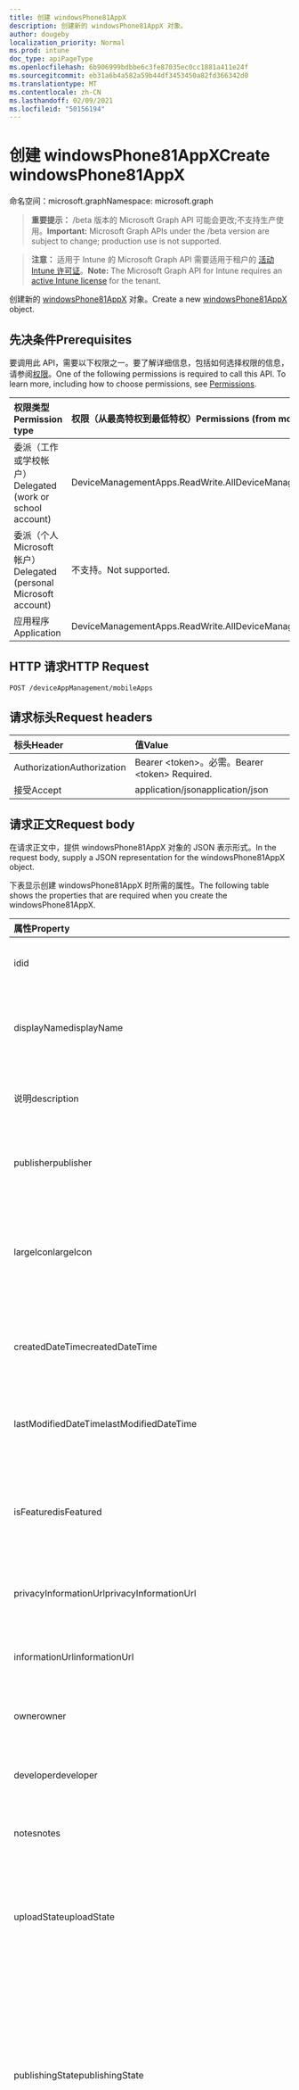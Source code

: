 ```yaml
---
title: 创建 windowsPhone81AppX
description: 创建新的 windowsPhone81AppX 对象。
author: dougeby
localization_priority: Normal
ms.prod: intune
doc_type: apiPageType
ms.openlocfilehash: 6b906999bdbbe6c3fe87035ec0cc1881a411e24f
ms.sourcegitcommit: eb31a6b4a582a59b44df3453450a82fd366342d0
ms.translationtype: MT
ms.contentlocale: zh-CN
ms.lasthandoff: 02/09/2021
ms.locfileid: "50156194"
---
```

# <a name="create-windowsphone81appx"></a><span data-ttu-id="b588e-103">创建 windowsPhone81AppX</span><span class="sxs-lookup"><span data-stu-id="b588e-103">Create windowsPhone81AppX</span></span>

<span data-ttu-id="b588e-104">命名空间：microsoft.graph</span><span class="sxs-lookup"><span data-stu-id="b588e-104">Namespace: microsoft.graph</span></span>

> <span data-ttu-id="b588e-105">**重要提示：** /beta 版本的 Microsoft Graph API 可能会更改;不支持生产使用。</span><span class="sxs-lookup"><span data-stu-id="b588e-105">**Important:** Microsoft Graph APIs under the /beta version are subject to change; production use is not supported.</span></span>

> <span data-ttu-id="b588e-106">**注意：** 适用于 Intune 的 Microsoft Graph API 需要适用于租户的 [活动 Intune 许可证](https://go.microsoft.com/fwlink/?linkid=839381)。</span><span class="sxs-lookup"><span data-stu-id="b588e-106">**Note:** The Microsoft Graph API for Intune requires an [active Intune license](https://go.microsoft.com/fwlink/?linkid=839381) for the tenant.</span></span>

<span data-ttu-id="b588e-107">创建新的 [windowsPhone81AppX](../resources/intune-apps-windowsphone81appx.md) 对象。</span><span class="sxs-lookup"><span data-stu-id="b588e-107">Create a new [windowsPhone81AppX](../resources/intune-apps-windowsphone81appx.md) object.</span></span>

## <a name="prerequisites"></a><span data-ttu-id="b588e-108">先决条件</span><span class="sxs-lookup"><span data-stu-id="b588e-108">Prerequisites</span></span>
<span data-ttu-id="b588e-p101">要调用此 API，需要以下权限之一。要了解详细信息，包括如何选择权限的信息，请参阅[权限](/graph/permissions-reference)。</span><span class="sxs-lookup"><span data-stu-id="b588e-p101">One of the following permissions is required to call this API. To learn more, including how to choose permissions, see [Permissions](/graph/permissions-reference).</span></span>

|<span data-ttu-id="b588e-111">权限类型</span><span class="sxs-lookup"><span data-stu-id="b588e-111">Permission type</span></span>|<span data-ttu-id="b588e-112">权限（从最高特权到最低特权）</span><span class="sxs-lookup"><span data-stu-id="b588e-112">Permissions (from most to least privileged)</span></span>|
|:---|:---|
|<span data-ttu-id="b588e-113">委派（工作或学校帐户）</span><span class="sxs-lookup"><span data-stu-id="b588e-113">Delegated (work or school account)</span></span>|<span data-ttu-id="b588e-114">DeviceManagementApps.ReadWrite.All</span><span class="sxs-lookup"><span data-stu-id="b588e-114">DeviceManagementApps.ReadWrite.All</span></span>|
|<span data-ttu-id="b588e-115">委派（个人 Microsoft 帐户）</span><span class="sxs-lookup"><span data-stu-id="b588e-115">Delegated (personal Microsoft account)</span></span>|<span data-ttu-id="b588e-116">不支持。</span><span class="sxs-lookup"><span data-stu-id="b588e-116">Not supported.</span></span>|
|<span data-ttu-id="b588e-117">应用程序</span><span class="sxs-lookup"><span data-stu-id="b588e-117">Application</span></span>|<span data-ttu-id="b588e-118">DeviceManagementApps.ReadWrite.All</span><span class="sxs-lookup"><span data-stu-id="b588e-118">DeviceManagementApps.ReadWrite.All</span></span>|

## <a name="http-request"></a><span data-ttu-id="b588e-119">HTTP 请求</span><span class="sxs-lookup"><span data-stu-id="b588e-119">HTTP Request</span></span>
<!-- {
  "blockType": "ignored"
}
-->
``` http
POST /deviceAppManagement/mobileApps
```

## <a name="request-headers"></a><span data-ttu-id="b588e-120">请求标头</span><span class="sxs-lookup"><span data-stu-id="b588e-120">Request headers</span></span>
|<span data-ttu-id="b588e-121">标头</span><span class="sxs-lookup"><span data-stu-id="b588e-121">Header</span></span>|<span data-ttu-id="b588e-122">值</span><span class="sxs-lookup"><span data-stu-id="b588e-122">Value</span></span>|
|:---|:---|
|<span data-ttu-id="b588e-123">Authorization</span><span class="sxs-lookup"><span data-stu-id="b588e-123">Authorization</span></span>|<span data-ttu-id="b588e-124">Bearer &lt;token&gt;。必需。</span><span class="sxs-lookup"><span data-stu-id="b588e-124">Bearer &lt;token&gt; Required.</span></span>|
|<span data-ttu-id="b588e-125">接受</span><span class="sxs-lookup"><span data-stu-id="b588e-125">Accept</span></span>|<span data-ttu-id="b588e-126">application/json</span><span class="sxs-lookup"><span data-stu-id="b588e-126">application/json</span></span>|

## <a name="request-body"></a><span data-ttu-id="b588e-127">请求正文</span><span class="sxs-lookup"><span data-stu-id="b588e-127">Request body</span></span>
<span data-ttu-id="b588e-128">在请求正文中，提供 windowsPhone81AppX 对象的 JSON 表示形式。</span><span class="sxs-lookup"><span data-stu-id="b588e-128">In the request body, supply a JSON representation for the windowsPhone81AppX object.</span></span>

<span data-ttu-id="b588e-129">下表显示创建 windowsPhone81AppX 时所需的属性。</span><span class="sxs-lookup"><span data-stu-id="b588e-129">The following table shows the properties that are required when you create the windowsPhone81AppX.</span></span>

|<span data-ttu-id="b588e-130">属性</span><span class="sxs-lookup"><span data-stu-id="b588e-130">Property</span></span>|<span data-ttu-id="b588e-131">类型</span><span class="sxs-lookup"><span data-stu-id="b588e-131">Type</span></span>|<span data-ttu-id="b588e-132">说明</span><span class="sxs-lookup"><span data-stu-id="b588e-132">Description</span></span>|
|:---|:---|:---|
|<span data-ttu-id="b588e-133">id</span><span class="sxs-lookup"><span data-stu-id="b588e-133">id</span></span>|<span data-ttu-id="b588e-134">String</span><span class="sxs-lookup"><span data-stu-id="b588e-134">String</span></span>|<span data-ttu-id="b588e-135">实体的键。</span><span class="sxs-lookup"><span data-stu-id="b588e-135">Key of the entity.</span></span> <span data-ttu-id="b588e-136">继承自 [mobileApp](../resources/intune-shared-mobileapp.md)</span><span class="sxs-lookup"><span data-stu-id="b588e-136">Inherited from [mobileApp](../resources/intune-shared-mobileapp.md)</span></span>|
|<span data-ttu-id="b588e-137">displayName</span><span class="sxs-lookup"><span data-stu-id="b588e-137">displayName</span></span>|<span data-ttu-id="b588e-138">String</span><span class="sxs-lookup"><span data-stu-id="b588e-138">String</span></span>|<span data-ttu-id="b588e-139">管理员提供或导入的应用标题。</span><span class="sxs-lookup"><span data-stu-id="b588e-139">The admin provided or imported title of the app.</span></span> <span data-ttu-id="b588e-140">继承自 [mobileApp](../resources/intune-shared-mobileapp.md)</span><span class="sxs-lookup"><span data-stu-id="b588e-140">Inherited from [mobileApp](../resources/intune-shared-mobileapp.md)</span></span>|
|<span data-ttu-id="b588e-141">说明</span><span class="sxs-lookup"><span data-stu-id="b588e-141">description</span></span>|<span data-ttu-id="b588e-142">String</span><span class="sxs-lookup"><span data-stu-id="b588e-142">String</span></span>|<span data-ttu-id="b588e-143">应用的说明。</span><span class="sxs-lookup"><span data-stu-id="b588e-143">The description of the app.</span></span> <span data-ttu-id="b588e-144">继承自 [mobileApp](../resources/intune-shared-mobileapp.md)</span><span class="sxs-lookup"><span data-stu-id="b588e-144">Inherited from [mobileApp](../resources/intune-shared-mobileapp.md)</span></span>|
|<span data-ttu-id="b588e-145">publisher</span><span class="sxs-lookup"><span data-stu-id="b588e-145">publisher</span></span>|<span data-ttu-id="b588e-146">String</span><span class="sxs-lookup"><span data-stu-id="b588e-146">String</span></span>|<span data-ttu-id="b588e-147">应用的发布者。</span><span class="sxs-lookup"><span data-stu-id="b588e-147">The publisher of the app.</span></span> <span data-ttu-id="b588e-148">继承自 [mobileApp](../resources/intune-shared-mobileapp.md)</span><span class="sxs-lookup"><span data-stu-id="b588e-148">Inherited from [mobileApp](../resources/intune-shared-mobileapp.md)</span></span>|
|<span data-ttu-id="b588e-149">largeIcon</span><span class="sxs-lookup"><span data-stu-id="b588e-149">largeIcon</span></span>|[<span data-ttu-id="b588e-150">mimeContent</span><span class="sxs-lookup"><span data-stu-id="b588e-150">mimeContent</span></span>](../resources/intune-shared-mimecontent.md)|<span data-ttu-id="b588e-151">要显示在应用详细信息中并用于图标上传的大图标。</span><span class="sxs-lookup"><span data-stu-id="b588e-151">The large icon, to be displayed in the app details and used for upload of the icon.</span></span> <span data-ttu-id="b588e-152">继承自 [mobileApp](../resources/intune-shared-mobileapp.md)</span><span class="sxs-lookup"><span data-stu-id="b588e-152">Inherited from [mobileApp](../resources/intune-shared-mobileapp.md)</span></span>|
|<span data-ttu-id="b588e-153">createdDateTime</span><span class="sxs-lookup"><span data-stu-id="b588e-153">createdDateTime</span></span>|<span data-ttu-id="b588e-154">DateTimeOffset</span><span class="sxs-lookup"><span data-stu-id="b588e-154">DateTimeOffset</span></span>|<span data-ttu-id="b588e-155">创建应用的日期和时间。</span><span class="sxs-lookup"><span data-stu-id="b588e-155">The date and time the app was created.</span></span> <span data-ttu-id="b588e-156">继承自 [mobileApp](../resources/intune-shared-mobileapp.md)</span><span class="sxs-lookup"><span data-stu-id="b588e-156">Inherited from [mobileApp](../resources/intune-shared-mobileapp.md)</span></span>|
|<span data-ttu-id="b588e-157">lastModifiedDateTime</span><span class="sxs-lookup"><span data-stu-id="b588e-157">lastModifiedDateTime</span></span>|<span data-ttu-id="b588e-158">DateTimeOffset</span><span class="sxs-lookup"><span data-stu-id="b588e-158">DateTimeOffset</span></span>|<span data-ttu-id="b588e-159">上次修改应用的日期和时间。</span><span class="sxs-lookup"><span data-stu-id="b588e-159">The date and time the app was last modified.</span></span> <span data-ttu-id="b588e-160">继承自 [mobileApp](../resources/intune-shared-mobileapp.md)</span><span class="sxs-lookup"><span data-stu-id="b588e-160">Inherited from [mobileApp](../resources/intune-shared-mobileapp.md)</span></span>|
|<span data-ttu-id="b588e-161">isFeatured</span><span class="sxs-lookup"><span data-stu-id="b588e-161">isFeatured</span></span>|<span data-ttu-id="b588e-162">Boolean</span><span class="sxs-lookup"><span data-stu-id="b588e-162">Boolean</span></span>|<span data-ttu-id="b588e-163">指示应用是否被管理员标记为特色的值。继承自 [mobileApp](../resources/intune-shared-mobileapp.md)</span><span class="sxs-lookup"><span data-stu-id="b588e-163">The value indicating whether the app is marked as featured by the admin. Inherited from [mobileApp](../resources/intune-shared-mobileapp.md)</span></span>|
|<span data-ttu-id="b588e-164">privacyInformationUrl</span><span class="sxs-lookup"><span data-stu-id="b588e-164">privacyInformationUrl</span></span>|<span data-ttu-id="b588e-165">String</span><span class="sxs-lookup"><span data-stu-id="b588e-165">String</span></span>|<span data-ttu-id="b588e-166">隐私声明 URL。</span><span class="sxs-lookup"><span data-stu-id="b588e-166">The privacy statement Url.</span></span> <span data-ttu-id="b588e-167">继承自 [mobileApp](../resources/intune-shared-mobileapp.md)</span><span class="sxs-lookup"><span data-stu-id="b588e-167">Inherited from [mobileApp](../resources/intune-shared-mobileapp.md)</span></span>|
|<span data-ttu-id="b588e-168">informationUrl</span><span class="sxs-lookup"><span data-stu-id="b588e-168">informationUrl</span></span>|<span data-ttu-id="b588e-169">String</span><span class="sxs-lookup"><span data-stu-id="b588e-169">String</span></span>|<span data-ttu-id="b588e-170">详细信息 URL。</span><span class="sxs-lookup"><span data-stu-id="b588e-170">The more information Url.</span></span> <span data-ttu-id="b588e-171">继承自 [mobileApp](../resources/intune-shared-mobileapp.md)</span><span class="sxs-lookup"><span data-stu-id="b588e-171">Inherited from [mobileApp](../resources/intune-shared-mobileapp.md)</span></span>|
|<span data-ttu-id="b588e-172">owner</span><span class="sxs-lookup"><span data-stu-id="b588e-172">owner</span></span>|<span data-ttu-id="b588e-173">String</span><span class="sxs-lookup"><span data-stu-id="b588e-173">String</span></span>|<span data-ttu-id="b588e-174">应用的所有者。</span><span class="sxs-lookup"><span data-stu-id="b588e-174">The owner of the app.</span></span> <span data-ttu-id="b588e-175">继承自 [mobileApp](../resources/intune-shared-mobileapp.md)</span><span class="sxs-lookup"><span data-stu-id="b588e-175">Inherited from [mobileApp](../resources/intune-shared-mobileapp.md)</span></span>|
|<span data-ttu-id="b588e-176">developer</span><span class="sxs-lookup"><span data-stu-id="b588e-176">developer</span></span>|<span data-ttu-id="b588e-177">String</span><span class="sxs-lookup"><span data-stu-id="b588e-177">String</span></span>|<span data-ttu-id="b588e-178">应用的开发者。</span><span class="sxs-lookup"><span data-stu-id="b588e-178">The developer of the app.</span></span> <span data-ttu-id="b588e-179">继承自 [mobileApp](../resources/intune-shared-mobileapp.md)</span><span class="sxs-lookup"><span data-stu-id="b588e-179">Inherited from [mobileApp](../resources/intune-shared-mobileapp.md)</span></span>|
|<span data-ttu-id="b588e-180">notes</span><span class="sxs-lookup"><span data-stu-id="b588e-180">notes</span></span>|<span data-ttu-id="b588e-181">String</span><span class="sxs-lookup"><span data-stu-id="b588e-181">String</span></span>|<span data-ttu-id="b588e-182">应用的备注。</span><span class="sxs-lookup"><span data-stu-id="b588e-182">Notes for the app.</span></span> <span data-ttu-id="b588e-183">继承自 [mobileApp](../resources/intune-shared-mobileapp.md)</span><span class="sxs-lookup"><span data-stu-id="b588e-183">Inherited from [mobileApp](../resources/intune-shared-mobileapp.md)</span></span>|
|<span data-ttu-id="b588e-184">uploadState</span><span class="sxs-lookup"><span data-stu-id="b588e-184">uploadState</span></span>|<span data-ttu-id="b588e-185">Int32</span><span class="sxs-lookup"><span data-stu-id="b588e-185">Int32</span></span>|<span data-ttu-id="b588e-186">上载状态。</span><span class="sxs-lookup"><span data-stu-id="b588e-186">The upload state.</span></span> <span data-ttu-id="b588e-187">可能的值是：0 - `Not Ready` 、 1 - `Ready` 、 2 - `Processing` 。</span><span class="sxs-lookup"><span data-stu-id="b588e-187">Possible values are: 0 - `Not Ready`, 1 - `Ready`, 2 - `Processing`.</span></span> <span data-ttu-id="b588e-188">继承自 [mobileApp](../resources/intune-shared-mobileapp.md)</span><span class="sxs-lookup"><span data-stu-id="b588e-188">Inherited from [mobileApp](../resources/intune-shared-mobileapp.md)</span></span>|
|<span data-ttu-id="b588e-189">publishingState</span><span class="sxs-lookup"><span data-stu-id="b588e-189">publishingState</span></span>|[<span data-ttu-id="b588e-190">mobileAppPublishingState</span><span class="sxs-lookup"><span data-stu-id="b588e-190">mobileAppPublishingState</span></span>](../resources/intune-apps-mobileapppublishingstate.md)|<span data-ttu-id="b588e-191">应用的发布状态。</span><span class="sxs-lookup"><span data-stu-id="b588e-191">The publishing state for the app.</span></span> <span data-ttu-id="b588e-192">除非应用已发布，否则无法分配应用。</span><span class="sxs-lookup"><span data-stu-id="b588e-192">The app cannot be assigned unless the app is published.</span></span> <span data-ttu-id="b588e-193">继承自 [mobileApp](../resources/intune-shared-mobileapp.md)。</span><span class="sxs-lookup"><span data-stu-id="b588e-193">Inherited from [mobileApp](../resources/intune-shared-mobileapp.md).</span></span> <span data-ttu-id="b588e-194">可取值为：`notPublished`、`processing`、`published`。</span><span class="sxs-lookup"><span data-stu-id="b588e-194">Possible values are: `notPublished`, `processing`, `published`.</span></span>|
|<span data-ttu-id="b588e-195">isAssigned</span><span class="sxs-lookup"><span data-stu-id="b588e-195">isAssigned</span></span>|<span data-ttu-id="b588e-196">Boolean</span><span class="sxs-lookup"><span data-stu-id="b588e-196">Boolean</span></span>|<span data-ttu-id="b588e-197">指示是否将应用分配给至少一个组的值。</span><span class="sxs-lookup"><span data-stu-id="b588e-197">The value indicating whether the app is assigned to at least one group.</span></span> <span data-ttu-id="b588e-198">继承自 [mobileApp](../resources/intune-shared-mobileapp.md)</span><span class="sxs-lookup"><span data-stu-id="b588e-198">Inherited from [mobileApp](../resources/intune-shared-mobileapp.md)</span></span>|
|<span data-ttu-id="b588e-199">roleScopeTagIds</span><span class="sxs-lookup"><span data-stu-id="b588e-199">roleScopeTagIds</span></span>|<span data-ttu-id="b588e-200">字符串集合</span><span class="sxs-lookup"><span data-stu-id="b588e-200">String collection</span></span>|<span data-ttu-id="b588e-201">此移动应用的范围标记 ID 列表。</span><span class="sxs-lookup"><span data-stu-id="b588e-201">List of scope tag ids for this mobile app.</span></span> <span data-ttu-id="b588e-202">继承自 [mobileApp](../resources/intune-shared-mobileapp.md)</span><span class="sxs-lookup"><span data-stu-id="b588e-202">Inherited from [mobileApp](../resources/intune-shared-mobileapp.md)</span></span>|
|<span data-ttu-id="b588e-203">dependentAppCount</span><span class="sxs-lookup"><span data-stu-id="b588e-203">dependentAppCount</span></span>|<span data-ttu-id="b588e-204">Int32</span><span class="sxs-lookup"><span data-stu-id="b588e-204">Int32</span></span>|<span data-ttu-id="b588e-205">子应用具有的依赖关系总数。</span><span class="sxs-lookup"><span data-stu-id="b588e-205">The total number of dependencies the child app has.</span></span> <span data-ttu-id="b588e-206">继承自 [mobileApp](../resources/intune-shared-mobileapp.md)</span><span class="sxs-lookup"><span data-stu-id="b588e-206">Inherited from [mobileApp](../resources/intune-shared-mobileapp.md)</span></span>|
|<span data-ttu-id="b588e-207">supersedingAppCount</span><span class="sxs-lookup"><span data-stu-id="b588e-207">supersedingAppCount</span></span>|<span data-ttu-id="b588e-208">Int32</span><span class="sxs-lookup"><span data-stu-id="b588e-208">Int32</span></span>|<span data-ttu-id="b588e-209">此应用直接或间接取代的应用总数。</span><span class="sxs-lookup"><span data-stu-id="b588e-209">The total number of apps this app directly or indirectly supersedes.</span></span> <span data-ttu-id="b588e-210">继承自 [mobileApp](../resources/intune-shared-mobileapp.md)</span><span class="sxs-lookup"><span data-stu-id="b588e-210">Inherited from [mobileApp](../resources/intune-shared-mobileapp.md)</span></span>|
|<span data-ttu-id="b588e-211">supersededAppCount</span><span class="sxs-lookup"><span data-stu-id="b588e-211">supersededAppCount</span></span>|<span data-ttu-id="b588e-212">Int32</span><span class="sxs-lookup"><span data-stu-id="b588e-212">Int32</span></span>|<span data-ttu-id="b588e-213">此应用直接或间接被取代的应用总数。</span><span class="sxs-lookup"><span data-stu-id="b588e-213">The total number of apps this app is directly or indirectly superseded by.</span></span> <span data-ttu-id="b588e-214">继承自 [mobileApp](../resources/intune-shared-mobileapp.md)</span><span class="sxs-lookup"><span data-stu-id="b588e-214">Inherited from [mobileApp](../resources/intune-shared-mobileapp.md)</span></span>|
|<span data-ttu-id="b588e-215">committedContentVersion</span><span class="sxs-lookup"><span data-stu-id="b588e-215">committedContentVersion</span></span>|<span data-ttu-id="b588e-216">String</span><span class="sxs-lookup"><span data-stu-id="b588e-216">String</span></span>|<span data-ttu-id="b588e-217">内部提交的内容版本。</span><span class="sxs-lookup"><span data-stu-id="b588e-217">The internal committed content version.</span></span> <span data-ttu-id="b588e-218">继承自 [mobileLobApp](../resources/intune-apps-mobilelobapp.md)</span><span class="sxs-lookup"><span data-stu-id="b588e-218">Inherited from [mobileLobApp](../resources/intune-apps-mobilelobapp.md)</span></span>|
|<span data-ttu-id="b588e-219">fileName</span><span class="sxs-lookup"><span data-stu-id="b588e-219">fileName</span></span>|<span data-ttu-id="b588e-220">String</span><span class="sxs-lookup"><span data-stu-id="b588e-220">String</span></span>|<span data-ttu-id="b588e-221">主 Lob 应用程序文件的名称。</span><span class="sxs-lookup"><span data-stu-id="b588e-221">The name of the main Lob application file.</span></span> <span data-ttu-id="b588e-222">继承自 [mobileLobApp](../resources/intune-apps-mobilelobapp.md)</span><span class="sxs-lookup"><span data-stu-id="b588e-222">Inherited from [mobileLobApp](../resources/intune-apps-mobilelobapp.md)</span></span>|
|<span data-ttu-id="b588e-223">size</span><span class="sxs-lookup"><span data-stu-id="b588e-223">size</span></span>|<span data-ttu-id="b588e-224">Int64</span><span class="sxs-lookup"><span data-stu-id="b588e-224">Int64</span></span>|<span data-ttu-id="b588e-225">总大小，包括所有已上传文件。</span><span class="sxs-lookup"><span data-stu-id="b588e-225">The total size, including all uploaded files.</span></span> <span data-ttu-id="b588e-226">继承自 [mobileLobApp](../resources/intune-apps-mobilelobapp.md)</span><span class="sxs-lookup"><span data-stu-id="b588e-226">Inherited from [mobileLobApp](../resources/intune-apps-mobilelobapp.md)</span></span>|
|<span data-ttu-id="b588e-227">applicableArchitectures</span><span class="sxs-lookup"><span data-stu-id="b588e-227">applicableArchitectures</span></span>|[<span data-ttu-id="b588e-228">windowsArchitecture</span><span class="sxs-lookup"><span data-stu-id="b588e-228">windowsArchitecture</span></span>](../resources/intune-apps-windowsarchitecture.md)|<span data-ttu-id="b588e-229">可运行此应用的 Windows 体系结构。</span><span class="sxs-lookup"><span data-stu-id="b588e-229">The Windows architecture(s) for which this app can run on.</span></span> <span data-ttu-id="b588e-230">可取值为：`none`、`x86`、`x64`、`arm`、`neutral`、`arm64`。</span><span class="sxs-lookup"><span data-stu-id="b588e-230">Possible values are: `none`, `x86`, `x64`, `arm`, `neutral`, `arm64`.</span></span>|
|<span data-ttu-id="b588e-231">identityName</span><span class="sxs-lookup"><span data-stu-id="b588e-231">identityName</span></span>|<span data-ttu-id="b588e-232">String</span><span class="sxs-lookup"><span data-stu-id="b588e-232">String</span></span>|<span data-ttu-id="b588e-233">标识名称。</span><span class="sxs-lookup"><span data-stu-id="b588e-233">The Identity Name.</span></span>|
|<span data-ttu-id="b588e-234">identityPublisherHash</span><span class="sxs-lookup"><span data-stu-id="b588e-234">identityPublisherHash</span></span>|<span data-ttu-id="b588e-235">String</span><span class="sxs-lookup"><span data-stu-id="b588e-235">String</span></span>|<span data-ttu-id="b588e-236">标识发布者哈希。</span><span class="sxs-lookup"><span data-stu-id="b588e-236">The Identity Publisher Hash.</span></span>|
|<span data-ttu-id="b588e-237">identityResourceIdentifier</span><span class="sxs-lookup"><span data-stu-id="b588e-237">identityResourceIdentifier</span></span>|<span data-ttu-id="b588e-238">String</span><span class="sxs-lookup"><span data-stu-id="b588e-238">String</span></span>|<span data-ttu-id="b588e-239">标识资源标识符。</span><span class="sxs-lookup"><span data-stu-id="b588e-239">The Identity Resource Identifier.</span></span>|
|<span data-ttu-id="b588e-240">minimumSupportedOperatingSystem</span><span class="sxs-lookup"><span data-stu-id="b588e-240">minimumSupportedOperatingSystem</span></span>|[<span data-ttu-id="b588e-241">windowsMinimumOperatingSystem</span><span class="sxs-lookup"><span data-stu-id="b588e-241">windowsMinimumOperatingSystem</span></span>](../resources/intune-apps-windowsminimumoperatingsystem.md)|<span data-ttu-id="b588e-242">最低适用操作系统的值。</span><span class="sxs-lookup"><span data-stu-id="b588e-242">The value for the minimum applicable operating system.</span></span>|
|<span data-ttu-id="b588e-243">phoneProductIdentifier</span><span class="sxs-lookup"><span data-stu-id="b588e-243">phoneProductIdentifier</span></span>|<span data-ttu-id="b588e-244">String</span><span class="sxs-lookup"><span data-stu-id="b588e-244">String</span></span>|<span data-ttu-id="b588e-245">电话产品标识符。</span><span class="sxs-lookup"><span data-stu-id="b588e-245">The Phone Product Identifier.</span></span>|
|<span data-ttu-id="b588e-246">phonePublisherId</span><span class="sxs-lookup"><span data-stu-id="b588e-246">phonePublisherId</span></span>|<span data-ttu-id="b588e-247">String</span><span class="sxs-lookup"><span data-stu-id="b588e-247">String</span></span>|<span data-ttu-id="b588e-248">电话发布者 ID。</span><span class="sxs-lookup"><span data-stu-id="b588e-248">The Phone Publisher Id.</span></span>|
|<span data-ttu-id="b588e-249">identityVersion</span><span class="sxs-lookup"><span data-stu-id="b588e-249">identityVersion</span></span>|<span data-ttu-id="b588e-250">String</span><span class="sxs-lookup"><span data-stu-id="b588e-250">String</span></span>|<span data-ttu-id="b588e-251">标识版本。</span><span class="sxs-lookup"><span data-stu-id="b588e-251">The identity version.</span></span>|



## <a name="response"></a><span data-ttu-id="b588e-252">响应</span><span class="sxs-lookup"><span data-stu-id="b588e-252">Response</span></span>
<span data-ttu-id="b588e-253">如果成功，此方法在响应正文中返回响应代码和 `201 Created` [windowsPhone81AppX](../resources/intune-apps-windowsphone81appx.md) 对象。</span><span class="sxs-lookup"><span data-stu-id="b588e-253">If successful, this method returns a `201 Created` response code and a [windowsPhone81AppX](../resources/intune-apps-windowsphone81appx.md) object in the response body.</span></span>

## <a name="example"></a><span data-ttu-id="b588e-254">示例</span><span class="sxs-lookup"><span data-stu-id="b588e-254">Example</span></span>

### <a name="request"></a><span data-ttu-id="b588e-255">请求</span><span class="sxs-lookup"><span data-stu-id="b588e-255">Request</span></span>
<span data-ttu-id="b588e-256">下面是一个请求示例。</span><span class="sxs-lookup"><span data-stu-id="b588e-256">Here is an example of the request.</span></span>
``` http
POST https://graph.microsoft.com/beta/deviceAppManagement/mobileApps
Content-type: application/json
Content-length: 1616

{
  "@odata.type": "#microsoft.graph.windowsPhone81AppX",
  "displayName": "Display Name value",
  "description": "Description value",
  "publisher": "Publisher value",
  "largeIcon": {
    "@odata.type": "microsoft.graph.mimeContent",
    "type": "Type value",
    "value": "dmFsdWU="
  },
  "isFeatured": true,
  "privacyInformationUrl": "https://example.com/privacyInformationUrl/",
  "informationUrl": "https://example.com/informationUrl/",
  "owner": "Owner value",
  "developer": "Developer value",
  "notes": "Notes value",
  "uploadState": 11,
  "publishingState": "processing",
  "isAssigned": true,
  "roleScopeTagIds": [
    "Role Scope Tag Ids value"
  ],
  "dependentAppCount": 1,
  "supersedingAppCount": 3,
  "supersededAppCount": 2,
  "committedContentVersion": "Committed Content Version value",
  "fileName": "File Name value",
  "size": 4,
  "applicableArchitectures": "x86",
  "identityName": "Identity Name value",
  "identityPublisherHash": "Identity Publisher Hash value",
  "identityResourceIdentifier": "Identity Resource Identifier value",
  "minimumSupportedOperatingSystem": {
    "@odata.type": "microsoft.graph.windowsMinimumOperatingSystem",
    "v8_0": true,
    "v8_1": true,
    "v10_0": true,
    "v10_1607": true,
    "v10_1703": true,
    "v10_1709": true,
    "v10_1803": true,
    "v10_1809": true,
    "v10_1903": true,
    "v10_1909": true,
    "v10_2004": true
  },
  "phoneProductIdentifier": "Phone Product Identifier value",
  "phonePublisherId": "Phone Publisher Id value",
  "identityVersion": "Identity Version value"
}
```

### <a name="response"></a><span data-ttu-id="b588e-257">响应</span><span class="sxs-lookup"><span data-stu-id="b588e-257">Response</span></span>
<span data-ttu-id="b588e-p125">下面是一个响应示例。注意：为了简单起见，可能会将此处所示的响应对象截断。将从实际调用中返回所有属性。</span><span class="sxs-lookup"><span data-stu-id="b588e-p125">Here is an example of the response. Note: The response object shown here may be truncated for brevity. All of the properties will be returned from an actual call.</span></span>
``` http
HTTP/1.1 201 Created
Content-Type: application/json
Content-Length: 1788

{
  "@odata.type": "#microsoft.graph.windowsPhone81AppX",
  "id": "4ff27f80-7f80-4ff2-807f-f24f807ff24f",
  "displayName": "Display Name value",
  "description": "Description value",
  "publisher": "Publisher value",
  "largeIcon": {
    "@odata.type": "microsoft.graph.mimeContent",
    "type": "Type value",
    "value": "dmFsdWU="
  },
  "createdDateTime": "2017-01-01T00:02:43.5775965-08:00",
  "lastModifiedDateTime": "2017-01-01T00:00:35.1329464-08:00",
  "isFeatured": true,
  "privacyInformationUrl": "https://example.com/privacyInformationUrl/",
  "informationUrl": "https://example.com/informationUrl/",
  "owner": "Owner value",
  "developer": "Developer value",
  "notes": "Notes value",
  "uploadState": 11,
  "publishingState": "processing",
  "isAssigned": true,
  "roleScopeTagIds": [
    "Role Scope Tag Ids value"
  ],
  "dependentAppCount": 1,
  "supersedingAppCount": 3,
  "supersededAppCount": 2,
  "committedContentVersion": "Committed Content Version value",
  "fileName": "File Name value",
  "size": 4,
  "applicableArchitectures": "x86",
  "identityName": "Identity Name value",
  "identityPublisherHash": "Identity Publisher Hash value",
  "identityResourceIdentifier": "Identity Resource Identifier value",
  "minimumSupportedOperatingSystem": {
    "@odata.type": "microsoft.graph.windowsMinimumOperatingSystem",
    "v8_0": true,
    "v8_1": true,
    "v10_0": true,
    "v10_1607": true,
    "v10_1703": true,
    "v10_1709": true,
    "v10_1803": true,
    "v10_1809": true,
    "v10_1903": true,
    "v10_1909": true,
    "v10_2004": true
  },
  "phoneProductIdentifier": "Phone Product Identifier value",
  "phonePublisherId": "Phone Publisher Id value",
  "identityVersion": "Identity Version value"
}
```




